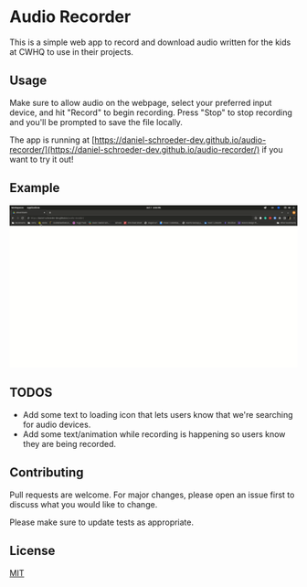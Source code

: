 # Audio Recorder

This is a simple web app to record and download audio written for the kids at CWHQ to use in their projects.

## Usage

Make sure to allow audio on the webpage, select your preferred input device, and hit "Record" to begin recording. Press "Stop" to stop recording and you'll be prompted to save the file locally.

The app is running at [https://daniel-schroeder-dev.github.io/audio-recorder/](https://daniel-schroeder-dev.github.io/audio-recorder/) if you want to try it out!

## Example

![audio-recorder-usage example](audio-recorder-usage.gif)

## TODOS

-   Add some text to loading icon that lets users know that we're searching for audio devices.
-   Add some text/animation while recording is happening so users know they are being recorded.

## Contributing

Pull requests are welcome. For major changes, please open an issue first to discuss what you would like to change.

Please make sure to update tests as appropriate.

## License

[MIT](https://choosealicense.com/licenses/mit/)
